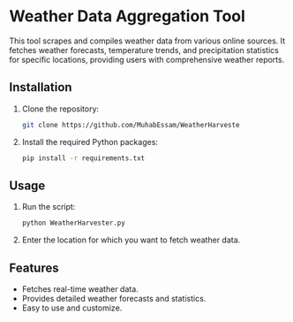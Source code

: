 # Weather Data Aggregation Tool

This tool scrapes and compiles weather data from various online sources. It fetches weather forecasts, temperature trends, and precipitation statistics for specific locations, providing users with comprehensive weather reports.

## Installation

1. Clone the repository:
   ```bash
   git clone https://github.com/MuhabEssam/WeatherHarveste
   ```

2. Install the required Python packages:
   ```bash
   pip install -r requirements.txt
   ```

## Usage

1. Run the script:
   ```bash
   python WeatherHarvester.py
   ```

2. Enter the location for which you want to fetch weather data.

## Features

- Fetches real-time weather data.
- Provides detailed weather forecasts and statistics.
- Easy to use and customize.

```
